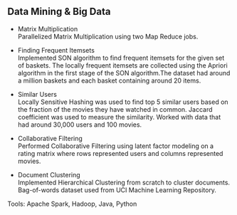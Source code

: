 

## Data Mining & Big Data


- Matrix Multiplication\
Parallelized Matrix Multiplication using two Map Reduce jobs.

- Finding Frequent Itemsets\
Implemented SON algorithm to find frequent itemsets for the given set of baskets. The locally frequent itemsets are collected using the Apriori algorithm in the first stage of the SON algorithm.The dataset had around a million baskets and each basket containing around 20 items.

- Similar Users\
Locally Sensitive Hashing was used to find top 5 similar users based on the fraction of the movies they have watched in common. Jaccard coefficient was used to measure the similarity. Worked with data that had around 30,000 users and 100 movies.

- Collaborative Filtering\
Performed Collaborative Filtering using latent factor modeling on a rating matrix where rows represented users and columns represented movies.

- Document Clustering\
Implemented Hierarchical Clustering from scratch to cluster documents. Bag-of-words dataset used from UCI Machine Learning Repository.

Tools: Apache Spark, Hadoop, Java, Python